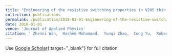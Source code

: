 ```yaml
---
title: "Engineering of the resistive switching properties in V2O5 thin film by atomic structural transition: Experiment and theory"
collection: publications
permalink: /publication/2018-01-01-Engineering-of-the-resistive-switching-properties-in-V2O5-thin-film-by-atomic-structural-transition-Experiment-and-theory
date: 2018-01-01
venue: 'Journal of Applied Physics'
citation: ' Zhenni Wan,  Hashem Mohammad,  Yunqi Zhao,  Cong Yu,  Robert Darling,  MP Anantram, &quot;Engineering of the resistive switching properties in V2O5 thin film by atomic structural transition: Experiment and theory.&quot; Journal of Applied Physics, 2018.'
---
```

Use [Google Scholar](https://scholar.google.com/scholar?q=Engineering+of+the+resistive+switching+properties+in+V2O5+thin+film+by+atomic+structural+transition:+Experiment+and+theory){:target="_blank"} for full citation